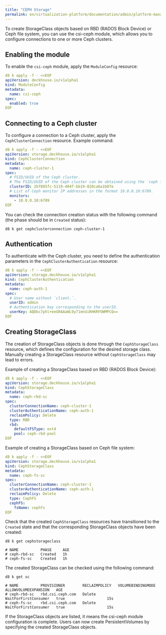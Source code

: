 ```yaml
---
title: "CEPH Storage"
permalink: en/virtualization-platform/documentation/admin/platform-management/storage/external/ceph.html
---
```


To create StorageClass objects based on RBD (RADOS Block Device) or Ceph file system, you can use the csi-ceph module, which allows you to configure connections to one or more Ceph clusters.

## Enabling the module

To enable the `csi-ceph` module, apply the `ModuleConfig` resource:

```yaml
d8 k apply -f - <<EOF
apiVersion: deckhouse.io/v1alpha1
kind: ModuleConfig
metadata:
  name: csi-ceph
spec:
  enabled: true
EOF
```

## Connecting to a Ceph cluster

To configure a connection to a Ceph cluster, apply the `CephClusterConnection` resource. Example command:

```yaml
d8 k apply -f - <<EOF
apiVersion: storage.deckhouse.io/v1alpha1
kind: CephClusterConnection
metadata:
  name: ceph-cluster-1
spec:
  # FSID/UUID of the Ceph cluster.
  # The FSID/UUID of the Ceph cluster can be obtained using the `ceph fsid` command.
  clusterID: 2bf085fc-5119-404f-bb19-820ca6a1b07e
  # List of Ceph monitor IP addresses in the format 10.0.0.10:6789.
  monitors:
    - 10.0.0.10:6789
EOF
```

You can check the connection creation status with the following command (the phase should be in `Created` status):

```shell
d8 k get cephclusterconnection ceph-cluster-1
```

## Authentication

To authenticate with the Ceph cluster, you need to define the authentication parameters in the `CephClusterAuthentication` resource:

```yaml
d8 k apply -f - <<EOF
apiVersion: storage.deckhouse.io/v1alpha1
kind: CephClusterAuthentication
metadata:
  name: ceph-auth-1
spec:
  # User name without `client.`.
  userID: admin
  # Authentication key corresponding to the userID.
  userKey: AQDbc7phl+eeGRAAaWL9y71mnUiRHKRFOWMPCQ==
EOF
```

## Creating StorageClass

The creation of StorageClass objects is done through the `CephStorageClass` resource, which defines the configuration for the desired storage class. Manually creating a StorageClass resource without `CephStorageClass` may lead to errors.

Example of creating a StorageClass based on RBD (RADOS Block Device):

```yaml
d8 k apply -f - <<EOF
apiVersion: storage.deckhouse.io/v1alpha1
kind: CephStorageClass
metadata:
  name: ceph-rbd-sc
spec:
  clusterConnectionName: ceph-cluster-1
  clusterAuthenticationName: ceph-auth-1
  reclaimPolicy: Delete
  type: RBD
  rbd:
    defaultFSType: ext4
    pool: ceph-rbd-pool
EOF
```

Example of creating a StorageClass based on Ceph file system:

```yaml
d8 k apply -f - <<EOF
apiVersion: storage.deckhouse.io/v1alpha1
kind: CephStorageClass
metadata:
  name: ceph-fs-sc
spec:
  clusterConnectionName: ceph-cluster-1
  clusterAuthenticationName: ceph-auth-1
  reclaimPolicy: Delete
  type: CephFS
  cephFS:
    fsName: cephfs
EOF
```

Check that the created `CephStorageClass` resources have transitioned to the `Created` state and that the corresponding StorageClass objects have been created:

```shell
d8 k get cephstorageclass

# NAME          PHASE     AGE
# ceph-rbd-sc   Created   1h
# ceph-fs-sc    Created   1h
```

The created StorageClass can be checked using the following command:

```shell
d8 k get sc

# NAME          PROVISIONER        RECLAIMPOLICY   VOLUMEBINDINGMODE      ALLOWVOLUMEEXPANSION   AGE
# ceph-rbd-sc   rbd.csi.ceph.com   Delete          WaitForFirstConsumer   true                   15s
# ceph-fs-sc    rbd.csi.ceph.com   Delete          WaitForFirstConsumer   true                   15s
```

If the StorageClass objects are listed, it means the csi-ceph module configuration is complete. Users can now create PersistentVolumes by specifying the created StorageClass objects.
